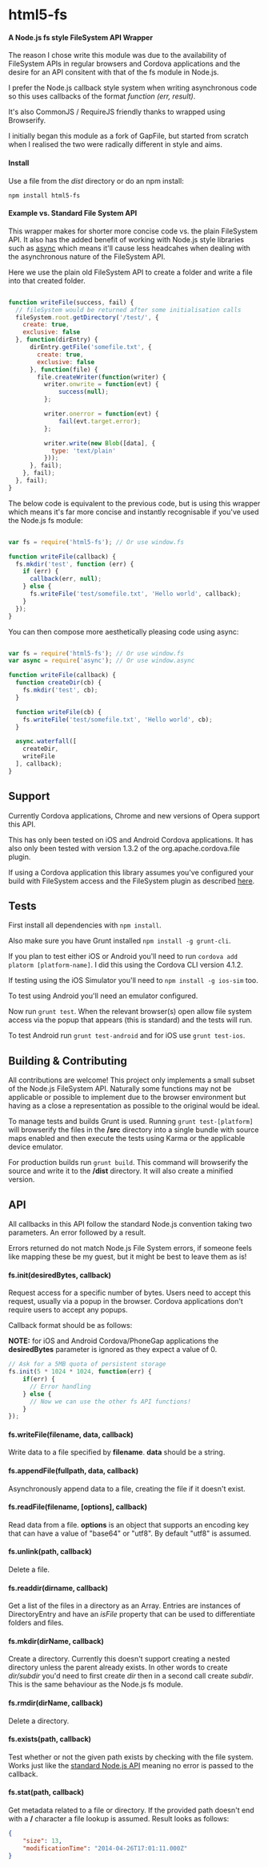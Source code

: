 # html5-fs
#### A Node.js fs style FileSystem API Wrapper

The reason I chose write this module was due to the availability of 
FileSystem APIs in regular browsers and Cordova applications and the desire for 
an API consitent with that of the fs module in Node.js. 

I prefer the Node.js callback style system 
when writing asynchronous code so this uses callbacks of the format 
_function (err, result)_. 

It's also CommonJS / RequireJS friendly thanks to wrapped using Browserify.

I initially began this module as a fork of GapFile, but started from scratch 
when I realised the two were radically different in style and aims.


#### Install
Use a file from the _dist_ directory or do an npm install:

```
npm install html5-fs
```


#### Example vs. Standard File System API

This wrapper makes for shorter more concise code vs. the plain FileSystem API. 
It also has the added benefit of working with Node.js style libraries such as 
[async](https://github.com/caolan/async) which means it'll cause less headcahes 
when dealing with the asynchronous nature of the FileSystem API.

Here we use the plain old FileSystem API to create a folder and write a file 
into that created folder.

```javascript

function writeFile(success, fail) {
  // fileSystem would be returned after some initialisation calls
  fileSystem.root.getDirectory('/test/', {
    create: true,
    exclusive: false
  }, function(dirEntry) {
      dirEntry.getFile('somefile.txt', {
        create: true,
        exclusive: false
      }, function(file) {
        file.createWriter(function(writer) {
          writer.onwrite = function(evt) {
              success(null);
          };

          writer.onerror = function(evt) {
              fail(evt.target.error);
          };

          writer.write(new Blob([data], {
            type: 'text/plain'
          }));
      }, fail);
    }, fail);
  }, fail);
}

```

The below code is equivalent to the previous code, but is using this wrapper 
which means it's far more concise and instantly recognisable if you've used the 
Node.js fs module:

```javascript

var fs = require('html5-fs'); // Or use window.fs

function writeFile(callback) {
  fs.mkdir('test', function (err) {
    if (err) {
      callback(err, null);
    } else {
      fs.writeFile('test/somefile.txt', 'Hello world', callback);
    }
  }); 
}

```

You can then compose more aesthetically pleasing code using async:

```javascript

var fs = require('html5-fs'); // Or use window.fs
var async = require('async'); // Or use window.async

function writeFile(callback) {
  function createDir(cb) {
    fs.mkdir('test', cb);
  }

  function writeFile(cb) {
    fs.writeFile('test/somefile.txt', 'Hello world', cb);
  }

  async.waterfall([
    createDir,
    writeFile
  ], callback); 
}

```


## Support
Currently Cordova applications, Chrome and new versions of Opera support 
this API. 

This has only been tested on iOS and Android Cordova applications. It has also 
only been tested with version 1.3.2 of the org.apache.cordova.file plugin.

If using a Cordova application this library assumes you've configured your 
build with FileSystem access and the FileSystem plugin as described 
[here](https://github.com/apache/cordova-plugin-file/blob/master/doc/index.md). 


## Tests
First install all dependencies with ```npm install```.

Also make sure you have Grunt installed ```npm install -g grunt-cli```.

If you plan to test either iOS or Android you'll need to run 
```cordova add platorm [platform-name]```. I did this using the Cordova CLI 
version 4.1.2.

If testing using the iOS Simulator you'll need to 
```npm install -g ios-sim``` too.

To test using Android you'll need an emulator configured.

Now run ```grunt test```. When the relevant browser(s) open allow 
file system access via the popup that appears (this is standard) and the 
tests will run.

To test Android run ```grunt test-android``` and for iOS use 
```grunt test-ios```. 


## Building & Contributing
All contributions are welcome! This project only implements a small subset of 
the Node.js FileSystem API. Naturally some functions may not be applicable or 
possible to implement due to the browser environment but having as a close a 
representation as possible to the original would be ideal.

To manage tests and builds Grunt is used. Running ```grunt test-[platform]``` 
will browserify the files in the __/src__ directory into a single bundle with 
source maps enabled and then execute the tests using Karma or the applicable 
device emulator.

For production builds run ```grunt build```. This command will browserify the 
source and write it to the __/dist__ directory. It will also create a minified 
version.

## API

All callbacks in this API follow the standard Node.js convention taking two 
parameters. An error followed by a result.

Errors returned do not match Node.js File System errors, if someone feels like 
mapping these be my guest, but it might be best to leave them as is!

#### fs.init(desiredBytes, callback)

Request access for a specific number of bytes. Users need to accept this 
request, usually via a popup in the browser. Cordova applications don't require
users to accept any popups. 

Callback format should be as 
follows:

__NOTE:__ for iOS and Android Cordova/PhoneGap applications the 
**desiredBytes** parameter is ignored as they expect a value of 0.

```javascript
// Ask for a 5MB quota of persistent storage
fs.init(5 * 1024 * 1024, function(err) {
    if(err) {
      // Error handling
    } else {
      // Now we can use the other fs API functions!
    }
});
```

#### fs.writeFile(filename, data, callback)
Write data to a file specified by __filename__. __data__ should be a string.


#### fs.appendFile(fullpath, data, callback)
Asynchronously append data to a file, creating the file if it doesn't exist.


#### fs.readFile(filename, [options], callback)
Read data from a file. __options__ is an object that supports an encoding key 
that can have a value of "base64" or "utf8". By default "utf8" is assumed.


#### fs.unlink(path, callback)
Delete a file.


#### fs.readdir(dirname, callback)
Get a list of the files in a directory as an Array. Entries are instances of 
DirectoryEntry and have an _isFile_ property that can be used to differentiate 
folders and files.


#### fs.mkdir(dirName, callback)
Create a directory. Currently this doesn't support creating a nested directory 
unless the parent already exists. In other words to create _dir/subdir_ you'd 
need to first create _dir_ then in a second call create _subdir_. This is the 
same behaviour as the Node.js fs module.


#### fs.rmdir(dirName, callback)
Delete a directory.


#### fs.exists(path, callback)
Test whether or not the given path exists by checking with the file system. 
Works just like the 
[standard Node.js API](http://nodejs.org/api/fs.html#fs_fs_exists_path_callback)
 meaning no error is passed to the callback.


#### fs.stat(path, callback)
Get metadata related to a file or directory. If the provided path doesn't end
with a __/__ character a file lookup is assumed. Result looks as follows:


```json
{
    "size": 13,
    "modificationTime": "2014-04-26T17:01:11.000Z"
}
```
